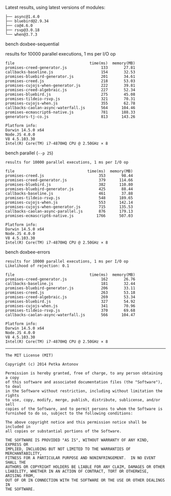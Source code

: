 Latest results, using latest versions of modules:

    ├── async@1.4.0
    ├── bluebird@2.9.34
    ├── co@4.6.0
    ├── rsvp@3.0.18
    └── when@3.7.3

bench doxbee-sequential
    
results for 10000 parallel executions, 1 ms per I/O op

    file                                 time(ms)  memory(MB)
    promises-creed-generator.js               133       27.81
    callbacks-baseline.js                     154       32.53
    promises-bluebird-generator.js            201       34.61
    promises-creed.js                         218       53.03
    promises-cujojs-when-generator.js         222       39.81
    promises-creed-algebraic.js               227       52.34
    promises-bluebird.js                      275       45.08
    promises-tildeio-rsvp.js                  321       70.31
    promises-cujojs-when.js                   355       62.78
    callbacks-caolan-async-waterfall.js       564      104.46
    promises-ecmascript6-native.js            781      188.33
    generators-tj-co.js                       813      143.26
    
    Platform info:
    Darwin 14.5.0 x64
    Node.JS 4.0.0
    V8 4.5.103.30
    Intel(R) Core(TM) i7-4870HQ CPU @ 2.50GHz × 8

bench parallel (`--p 25`)
    
    results for 10000 parallel executions, 1 ms per I/O op
    
    file                                time(ms)  memory(MB)
    promises-creed.js                        353       98.44
    promises-creed-generator.js              379      114.66
    promises-bluebird.js                     382      110.80
    promises-bluebird-generator.js           425       88.44
    callbacks-baseline.js                    461       37.88
    promises-tildeio-rsvp.js                 548      189.65
    promises-cujojs-when.js                  553      142.14
    promises-cujojs-when-generator.js        715      135.53
    callbacks-caolan-async-parallel.js       876      179.13
    promises-ecmascript6-native.js          1766      507.03
    
    Platform info:
    Darwin 14.5.0 x64
    Node.JS 4.0.0
    V8 4.5.103.30
    Intel(R) Core(TM) i7-4870HQ CPU @ 2.50GHz × 8

bench doxbee-errors

    results for 10000 parallel executions, 1 ms per I/O op
    Likelihood of rejection: 0.1
    
    file                                 time(ms)  memory(MB)
    promises-creed-generator.js               162       26.76
    callbacks-baseline.js                     181       32.44
    promises-bluebird-generator.js            206       33.11
    promises-creed.js                         263       53.18
    promises-creed-algebraic.js               269       53.34
    promises-bluebird.js                      327       54.92
    promises-cujojs-when.js                   341       70.96
    promises-tildeio-rsvp.js                  370       69.68
    callbacks-caolan-async-waterfall.js       566      104.47
    
    Platform info:
    Darwin 14.5.0 x64
    Node.JS 4.0.0
    V8 4.5.103.30
    Intel(R) Core(TM) i7-4870HQ CPU @ 2.50GHz × 8

---

```
The MIT License (MIT)

Copyright (c) 2014 Petka Antonov

Permission is hereby granted, free of charge, to any person obtaining a copy
of this software and associated documentation files (the "Software"), to deal
in the Software without restriction, including without limitation the rights
to use, copy, modify, merge, publish, distribute, sublicense, and/or sell
copies of the Software, and to permit persons to whom the Software is
furnished to do so, subject to the following conditions:

The above copyright notice and this permission notice shall be included in
all copies or substantial portions of the Software.

THE SOFTWARE IS PROVIDED "AS IS", WITHOUT WARRANTY OF ANY KIND, EXPRESS OR
IMPLIED, INCLUDING BUT NOT LIMITED TO THE WARRANTIES OF MERCHANTABILITY,
FITNESS FOR A PARTICULAR PURPOSE AND NONINFRINGEMENT.  IN NO EVENT SHALL THE
AUTHORS OR COPYRIGHT HOLDERS BE LIABLE FOR ANY CLAIM, DAMAGES OR OTHER
LIABILITY, WHETHER IN AN ACTION OF CONTRACT, TORT OR OTHERWISE, ARISING FROM,
OUT OF OR IN CONNECTION WITH THE SOFTWARE OR THE USE OR OTHER DEALINGS IN
THE SOFTWARE.
```
